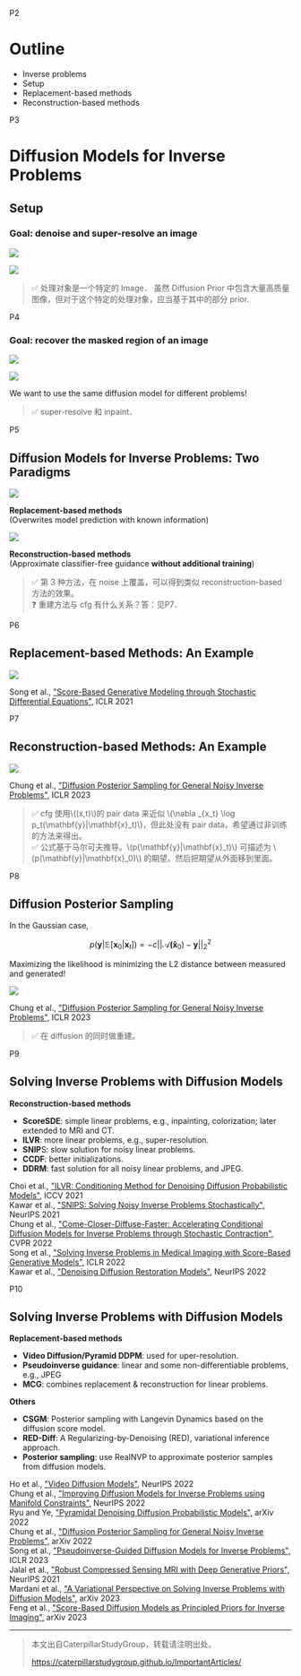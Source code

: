P2   
# Outline    
 - Inverse problems
 - Setup
 - Replacement-based methods
 - Reconstruction-based methods

P3   
# Diffusion Models for Inverse Problems

## Setup

### Goal: denoise and super-resolve an image

![](../assets/D3-3.png)  

![](../assets/D3-3-1.png)  

> &#x2705; 处理对象是一个特定的 Image． 虽然 Diffusion Prior 中包含大量高质量图像，但对于这个特定的处理对象，应当基于其中的部分 prior.    

P4   
### Goal: recover the masked region of an image

![](../assets/D3-4-2.png)  

![](../assets/D3-4.png)  

We want to use the same diffusion model for different problems!    

> &#x2705; super-resolve 和 inpaint．    

P5   
## Diffusion Models for Inverse Problems: Two Paradigms

![](../assets/D3-5-1.png)  

**Replacement-based methods**    
(Overwrites model prediction with known information)    

![](../assets/D3-5-2.png)  

**Reconstruction-based methods**    
(Approximate classifier-free guidance **without additional training**)    

> &#x2705; 第 3 种方法，在 noise 上覆盖，可以得到类似 reconstruction-based 方法的效果。    
> &#x2753; 重建方法与 cfg 有什么关系？答：见P7．     

P6   
## Replacement-based Methods: An Example   

![](../assets/D3-6.png)  

Song et al., <u>"Score-Based Generative Modeling through Stochastic Differential Equations",</u> ICLR 2021    

P7   
## Reconstruction-based Methods: An Example

![](../assets/D3-7.png)  

Chung et al., <u>"Diffusion Posterior Sampling for General Noisy Inverse Problems",</u> ICLR 2023   

> &#x2705; cfg 使用\\((x,t)\\)的 pair data 来近似 \\(\nabla _{x_t} \log p_t(\mathbf{y}|\mathbf{x}_t)\\)，但此处没有 pair data，希望通过非训练的方法来得出。    
> &#x2705; 公式基于马尔可夫推导。\\(p(\mathbf{y}|\mathbf{x}_t)\\) 可描述为 \\(p(\mathbf{y}|\mathbf{x}_0)\\) 的期望。然后把期望从外面移到里面。    

P8    
## Diffusion Posterior Sampling   

In the Gaussian case,    

$$
p(\mathbf{y} |\mathbb{E} [\mathbf{x} _ 0|\mathbf{x} _ t])=-c||\mathcal{A} \mathbf{(\hat{x}}  _ 0)-\mathbf{y} ||^2_2
$$

Maximizing the likelihood is minimizing the L2 distance between measured and generated!     

![](../assets/D3-8.png)  

Chung et al., <u>"Diffusion Posterior Sampling for General Noisy Inverse Problems",</u> ICLR 2023    

> &#x2705; 在 diffusion 的同时做重建。    


P9   
## Solving Inverse Problems with Diffusion Models   

**Reconstruction-based methods**    
 - **ScoreSDE**: simple linear problems, e.g., inpainting, colorization; later extended to MRI and CT.   
 - **ILVR**: more linear problems, e.g., super-resolution.   
 - **SNIP**S: slow solution for noisy linear problems.   
 - **CCDF**: better initializations.    
 - **DDRM**: fast solution for all noisy linear problems, and JPEG.   

Choi et al., <u>"ILVR: Conditioning Method for Denoising Diffusion Probabilistic Models",</u> ICCV 2021       
Kawar et al., <u>"SNIPS: Solving Noisy Inverse Problems Stochastically",</u> NeurIPS 2021   
Chung et al., <u>"Come-Closer-Diffuse-Faster: Accelerating Conditional Diffusion Models for Inverse Problems through Stochastic Contraction",</u> CVPR 2022    
Song et al., <u>"Solving Inverse Problems in Medical Imaging with Score-Based Generative Models",</u> ICLR 2022   
Kawar et al., <u>"Denoising Diffusion Restoration Models",</u> NeurIPS 2022   

P10    
## Solving Inverse Problems with Diffusion Models

**Replacement-based methods**    
 - **Video Diffusion/Pyramid DDPM**: used for uper-resolution.      
 - **Pseudoinverse guidance**: linear and some non-differentiable problems, e.g., JPEG
 - **MCG**: combines replacement & reconstruction for linear problems.

**Others**
 - **CSGM**: Posterior sampling with Langevin Dynamics based on the diffusion score model.   
 - **RED-Diff**: A Regularizing-by-Denoising (RED), variational inference approach.   
 - **Posterior sampling**: use RealNVP to approximate posterior samples from diffusion models.   

Ho et al., <u>"Video Diffusion Models",</u> NeurIPS 2022   
Chung et al., <u>"Improving Diffusion Models for Inverse Problems using Manifold Constraints",</u> NeurIPS 2022   
Ryu and Ye, <u>"Pyramidal Denoising Diffusion Probabilistic Models",</u> arXiv 2022   
Chung et al., <u>"Diffusion Posterior Sampling for General Noisy Inverse Problems",</u> arXiv 2022   
Song et al., <u>"Pseudoinverse-Guided Diffusion Models for Inverse Problems",</u> ICLR 2023   
Jalal et al., <u>"Robust Compressed Sensing MRI with Deep Generative Priors",</u> NeurIPS 2021   
Mardani et al., <u>"A Variational Perspective on Solving Inverse Problems with Diffusion Models",</u> arXiv 2023   
Feng et al., <u>"Score-Based Diffusion Models as Principled Priors for Inverse Imaging",</u> arXiv 2023   





---------------------------------------
> 本文出自CaterpillarStudyGroup，转载请注明出处。
>
> https://caterpillarstudygroup.github.io/ImportantArticles/